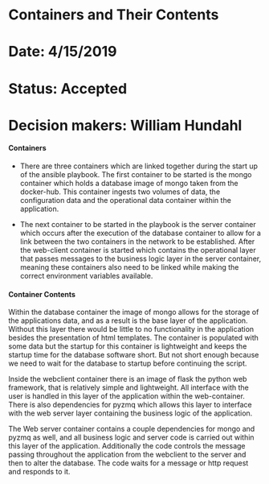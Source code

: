 # Containers and Their Contents
# Date: 4/15/2019

# Status: Accepted
# Decision makers: William Hundahl

#### Containers

- There are three containers which are linked together during the start up of the ansible playbook. The first container to be started is the mongo container which holds a database image of mongo taken from the docker-hub. This container ingests two volumes of data, the configuration data and the operational data container within the application. 

- The next container to be started in the playbook is the server container which occurs after the execution of the database container to allow for a link between the two containers in the network to be established. After the web-client container is started which contains the operational layer that passes messages to the business logic layer in the server container, meaning these containers also need to be linked while making the correct environment variables available. 

#### Container Contents

Within the database container the image of mongo allows for the storage of the applications data, and as a result is the base layer of the application. Without this layer there would be little to no functionality in the application besides the presentation of html templates. The container is populated with some data but the startup for this container is lightweight and keeps the startup time for the database software short. But not short enough because we need to wait for the database to startup before continuing the script. 

Inside the webclient container there is an image of flask the python web framework, that is relatively simple and lightweight. All interface with the user is handled in this layer of the application within the web-container. There is also dependencies for pyzmq which allows this layer to interface with the web server layer containing the business logic of the application. 

The Web server container contains a couple dependencies for mongo and pyzmq as well, and all business logic and server code is carried out within this layer of the application. Additionally the code controls the message passing throughout the application from the webclient to the server and then to alter the database. The code waits for a message or http request and responds to it. 



